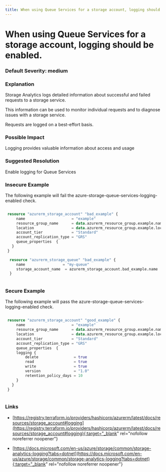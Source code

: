 ```yaml
---
title: When using Queue Services for a storage account, logging should be enabled.
---
```


# When using Queue Services for a storage account, logging should be enabled.

### Default Severity: <span class="severity medium">medium</span>

### Explanation

Storage Analytics logs detailed information about successful and failed requests to a storage service. 

This information can be used to monitor individual requests and to diagnose issues with a storage service. 

Requests are logged on a best-effort basis.

### Possible Impact
Logging provides valuable information about access and usage

### Suggested Resolution
Enable logging for Queue Services


### Insecure Example

The following example will fail the azure-storage-queue-services-logging-enabled check.
```terraform

 resource "azurerm_storage_account" "bad_example" {
     name                     = "example"
     resource_group_name      = data.azurerm_resource_group.example.name
     location                 = data.azurerm_resource_group.example.location
     account_tier             = "Standard"
     account_replication_type = "GRS"
     queue_properties  {
   }
 }

  resource "azurerm_storage_queue" "bad_example" {
	 name                 = "my-queue"
	 storage_account_name  = azurerm_storage_account.bad_example.name
  }
 
```



### Secure Example

The following example will pass the azure-storage-queue-services-logging-enabled check.
```terraform

 resource "azurerm_storage_account" "good_example" {
     name                     = "example"
     resource_group_name      = data.azurerm_resource_group.example.name
     location                 = data.azurerm_resource_group.example.location
     account_tier             = "Standard"
     account_replication_type = "GRS"
     queue_properties  {
     logging {
         delete                = true
         read                  = true
         write                 = true
         version               = "1.0"
         retention_policy_days = 10
     }
   }
 }
 
```



### Links


- [https://registry.terraform.io/providers/hashicorp/azurerm/latest/docs/resources/storage_account#logging](https://registry.terraform.io/providers/hashicorp/azurerm/latest/docs/resources/storage_account#logging){:target="_blank" rel="nofollow noreferrer noopener"}

- [https://docs.microsoft.com/en-us/azure/storage/common/storage-analytics-logging?tabs=dotnet](https://docs.microsoft.com/en-us/azure/storage/common/storage-analytics-logging?tabs=dotnet){:target="_blank" rel="nofollow noreferrer noopener"}



